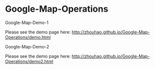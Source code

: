 Google-Map-Operations
=====================

Google-Map-Demo-1

Please see the demo page here: http://zhouhao.github.io/Google-Map-Operations/demo.html

Google-Map-Demo-2

Please see the demo page here: http://zhouhao.github.io/Google-Map-Operations/demo2.html
